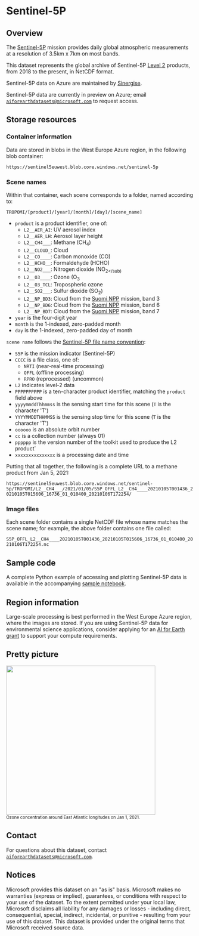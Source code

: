 # Sentinel-5P

## Overview

The [Sentinel-5P](https://sentinel.esa.int/web/sentinel/missions/sentinel-5p) mission provides daily global atmospheric measurements at a resolution of 3.5km x 7km on most bands.

This dataset represents the global archive of Sentinel-5P [Level 2](http://www.tropomi.eu/data-products/level-2-products) products, from 2018 to the present, in NetCDF format.  

Sentinel-5P data on Azure are maintained by [Sinergise](https://sinergise.com/).

Sentinel-5P data are currently in preview on Azure; email [`aiforearthdatasets@microsoft.com`](mailto:aiforearthdatasets@microsoft.com?subject=sentinel5p%20question) to request access.


## Storage resources

### Container information

Data are stored in blobs in the West Europe Azure region, in the following blob container:

`https://sentinel5euwest.blob.core.windows.net/sentinel-5p`


### Scene names

Within that container, each scene corresponds to a folder, named according to:

`TROPOMI/[product]/[year]/[month]/[day]/[scene_name]`

* `product` is a product identifier, one of:
  * `L2__AER_AI`: UV aerosol index
  * `L2__AER_LH`: Aerosol layer height
  * `L2__CH4___`: Methane (CH<sub>4</sub>)
  * `L2__CLOUD_`: Cloud
  * `L2__CO____`: Carbon monoxide (CO)
  * `L2__HCHO__`: Formaldehyde (HCHO)
  * `L2__NO2___`: Nitrogen dioxide (NO<sub>2</sub)
  * `L2__O3____`: Ozone (O<sub>3</sub>
  * `L2__O3_TCL`: Tropospheric ozone
  * `L2__SO2___`: Sulfur dioxide (SO<sub>2</sub>)
  * `L2__NP_BD3`: Cloud from the [Suomi NPP](https://www.nasa.gov/mission_pages/NPP/main/index.html) mission, band 3
  * `L2__NP_BD6`: Cloud from the [Suomi NPP](https://www.nasa.gov/mission_pages/NPP/main/index.html) mission, band 6
  * `L2__NP_BD7`: Cloud from the [Suomi NPP](https://www.nasa.gov/mission_pages/NPP/main/index.html) mission, band 7
* `year` is the four-digit year  
* `month` is the 1-indexed, zero-padded month
* `day` is the 1-indexed, zero-padded day of month

`scene name` follows the [Sentinel-5P file name convention](https://sentinels.copernicus.eu/documents/247904/2506504/FFS-Tailoring-Sentinel-5P.pdf):

* `S5P` is the mission indicator (Sentinel-5P)
* `CCCC` is a file class, one of:
  * `NRTI` (near-real-time processing)
  * `OFFL` (offline processing)
  * `RPRO` (reprocessed) (uncommon)
* `L2` indicates level-2 data
* `PPPPPPPPPP` is a ten-character product identifier, matching the `product` field above
* `yyyymmddThhmmss` is the sensing start time for this scene (`T` is the character 'T')
* `YYYYMMDDTHHMMSS` is the sensing stop time for this scene (`T` is the character 'T')
* `oooooo` is an absolute orbit number
* `cc` is a collection number (always 01)
* `pppppp` is the version number of the toolkit used to produce the L2 product`
* `xxxxxxxxxxxxxxx` is a processing date and time

Putting that all together, the following is a complete URL to a methane product from Jan 5, 2021:

`https://sentinel5euwest.blob.core.windows.net/sentinel-5p/TROPOMI/L2__CH4___/2021/01/05/S5P_OFFL_L2__CH4____20210105T001436_20210105T015606_16736_01_010400_20210106T172254/`


### Image files

Each scene folder contains a single NetCDF file whose name matches the scene name; for example, the above folder contains one file called:

`S5P_OFFL_L2__CH4____20210105T001436_20210105T015606_16736_01_010400_20210106T172254.nc`


## Sample code

A complete Python example of accessing and plotting Sentinel-5P data is available in the accompanying [sample notebook](sentinel-5p.ipynb).


## Region information

Large-scale processing is best performed in the West Europe Azure region, where the images are stored.  If you are using Sentinel-5P data for environmental science applications, consider applying for an [AI for Earth grant](http://aka.ms/ai4egrants) to support your compute requirements.


## Pretty picture

<img src="https://ai4edatasetspublicassets.blob.core.windows.net/assets/aod_images/sentinel-5p.png" width=400px;><br/><span style='font-size:80%'>Ozone concentration around East Atlantic longitudes on Jan 1, 2021.</span>


## Contact

For questions about this dataset, contact [`aiforearthdatasets@microsoft.com`](mailto:aiforearthdatasets@microsoft.com?subject=sentinel-5%20question).


## Notices

Microsoft provides this dataset on an "as is" basis.  Microsoft makes no warranties (express or implied), guarantees, or conditions with respect to your use of the dataset.  To the extent permitted under your local law, Microsoft disclaims all liability for any damages or losses - including direct, consequential, special, indirect, incidental, or punitive - resulting from your use of this dataset.  This dataset is provided under the original terms that Microsoft received source data.

